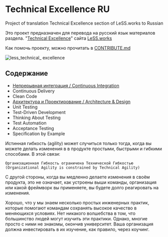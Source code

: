 # Technical Excellence RU
Project of translation Technical Excellence section of LeSS.works to Russian

Это проект предназначен для перевода на русский язык материалов раздела.
"[Technical Excellence](https://less.works/less/technical-excellence/index.html)" сайта [LeSS.works](https://less.works)

Как помочь проекту, можно прочитать в [CONTRIBUTE.md](CONTRIBUTE.md)

![less_technical_
excellence](https://less.works/img/technical-excellence/xtechnical-excellence-overview.png.pagespeed.ic.SpWvIkJ3jo.webp)

## Содержание
- [Непрерывная интеграция / Continuous Integration](continuous-integration.md)
- Continuous Delivery
- Clean Code
- [Архитектура и Проектирование / Architecture & Design](architecture-and-design.ru.md)
- Unit Testing
- Test-Driven Development
- Thinking About Testing
- Test Automation
- Acceptance Testing
- Specification by Example

Истинная гибкость (agility) может случиться только тогда, когда вы можете делать изменения в в продукте простыми, быстрыми и
гибкими способами. В этой связи:

```
Организационная Гибкость ограничена Технической Гибкостью
(Organizational Agility is constrained by Technical Agility)
```

С другой стороны, когда вы медленно делаете изменения в своём продукта, это не означает, как устроены выши команды,
организация или какой фреймворк вы применяете, вы будете долго реагировать на изменения.

Хорошо, что у мы знаем несколько простых инженерных практик, которые помогают командам сохранять высокое качество в
меняющихся условиях. Нет никакого волшебства в том, что большинство людей могут изучить эти практики. Однако, многие просто
с ними не знакомы, окончив университет. Ваша организация должна инвестировать в их изучение, как правило, через коучинг.
